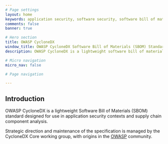 ```yaml
---
# Page settings
layout: home
keywords: application security, software security, software bill of materials, SBOM, BOM, open source, supply chain, specification, spdx, license, package url, purl, cpe, swid
comments: false
banner: true

# Hero section
title: OWASP CycloneDX
window_title: OWASP CycloneDX Software Bill of Materials (SBOM) Standard
description: OWASP CycloneDX is a lightweight software bill of materials (SBOM) standard designed for use in application security contexts and supply chain component analysis.

# Micro navigation
micro_nav: false

# Page navigation

---
```


## Introduction

OWASP CycloneDX is a lightweight Software Bill of Materials (SBOM) standard designed for use in application security contexts and supply chain component analysis.

Strategic direction and maintenance of the specification is managed by the CycloneDX Core working group, with origins
in the [OWASP](https://owasp.org) community. 
